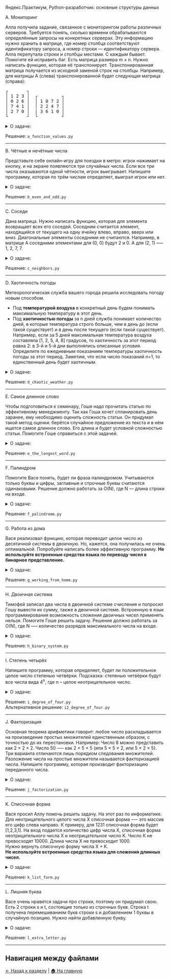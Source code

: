Яндекс.Практикум, Python-разработчик: основные структуры данных

A. Мониторинг

Алла получила задание, связанное с мониторингом работы различных серверов. Требуется понять, сколько времени обрабатываются определённые запросы на конкретных серверах. Эту информацию нужно хранить в матрице, где номер столбца соответствуют идентификатору запроса, а номер строки — идентификатору сервера. Алла перепутала строки и столбцы местами. С каждым бывает. Помогите ей исправить баг.
Есть матрица размера m × n. Нужно написать функцию, которая её транспонирует.
Транспонированная матрица получается из исходной заменой строк на столбцы.
Например, для матрицы А (слева) транспонированной будет следующая матрица (справа):

<pre>
┌       ┐
│ 1 2 3 │  ┌         ┐
│ 0 2 6 │  │ 1 0 7 2 │
│ 7 4 1 │  │ 2 2 4 7 │
│ 2 7 0 │  | 3 6 1 0 │
└       ┘  └         ┘
</pre>


<details>
<summary>О задаче:</summary>

| Ограничение времени | 1 секунда                        |
|---------------------|----------------------------------|
| Ограничение памяти  | 64Mb                             |
| Ввод	              | стандартный ввод или input.txt   |
| Вывод	              | стандартный вывод или output.txt |
---

### Формат ввода:
В первой строке задано число n — количество строк матрицы.
Во второй строке задано m — число столбцов, m и n не превосходят 1000. В следующих n строках задана матрица. Числа в ней не превосходят по модулю 1000.
### Формат вывода:
Напечатайте транспонированную матрицу в том же формате, который задан во входных данных. Каждая строка матрицы выводится на отдельной строке, элементы разделяются пробелами.

Пример 1:

<table border="1">
  <tr>
    <th>Ввод</th>
    <th>Вывод</th>
  </tr>
  <tr>
    <td>4</td>
    <td rowspan="4">1 0 7 2<br>2 2 4 7<br>3 6 1 0</td>
  </tr>
  <tr>
    <td>3</td>
  </tr>
  <tr>
    <td>1 2 3<br>0 2 6<br>7 4 1<br>2 7 0</td>
  </tr>
</table>

Пример 2:

<table border="1">
  <tr>
    <th>Ввод</th>
    <th>Вывод</th>
  </tr>
  <tr>
    <td>9</td>
    <td rowspan="4">
      -7 5 3 9 2 -7 -3 1 -1<br>
      -1 -1 1 0 4 10 10 6 9<br>
      0 2 -8 8 5 0 -7 -7 9<br>
      -4 2 -1 -8 2 -4 10 -5 1<br>
      -9 9 -7 -1 8 -8 3 9 9
    </td>
  </tr>
  <tr>
    <td>5</td>
  </tr>
  <tr>
    <td>
      -7 -1 0 -4 -9<br>
      5 -1 2 2 9<br>
      3 1 -8 -1 -7<br>
      9 0 8 -8 -1<br>
      2 4 5 2 8<br>
      -7 10 0 -4 -8<br>
      -3 10 -7 10 3<br>
      1 6 -7 -5 9<br>
      -1 9 9 1 9
    </td>
  </tr>
</table>

</details>

Решение: `a_function_values.py`

---

B. Чётные и нечётные числа

Представьте себе онлайн-игру для поездки в метро: игрок нажимает на кнопку, и на экране появляются три случайных числа. Если все три числа оказываются одной чётности, игрок выигрывает.
Напишите программу, которая по трём числам определяет, выиграл игрок или нет.

<details>
<summary>О задаче:</summary>

| Ограничение времени | 1 секунда                        |
|---------------------|----------------------------------|
| Ограничение памяти  | 64Mb                             |
| Ввод	              | стандартный ввод или input.txt   |
| Вывод	              | стандартный вывод или output.txt |
---

### Формат ввода:
В первой строке записаны три случайных целых числа a, b и c. Числа не превосходят 10<sup>9</sup> по модулю.
### Формат вывода:
Выведите «WIN», если игрок выиграл, и «FAIL» в противном случае.

Пример 1:

<table border="1">
  <tr>
    <th>Ввод</th>
    <th>Вывод</th>
  </tr>
  <tr>
    <td>1 2 -3</td>
    <td>FAIL</td>
  </tr>
</table>

Пример 2:

<table border="1">
  <tr>
    <th>Ввод</th>
    <th>Вывод</th>
  </tr>
  <tr>
    <td>7 11 7</td>
    <td>WIN</td>
  </tr>
</table>

Пример 3:

<table border="1">
  <tr>
    <th>Ввод</th>
    <th>Вывод</th>
  </tr>
  <tr>
    <td>6 -2 0</td>
    <td>WIN</td>
  </tr>
</table>

</details>

Решение: `b_even_and_odd.py`

---

C. Соседи

Дана матрица. Нужно написать функцию, которая для элемента возвращает всех его соседей. Соседним считается элемент, находящийся от текущего на одну ячейку влево, вправо, вверх или вниз. Диагональные элементы соседними не считаются.
Например, в матрице A соседними элементами для (0, 0) будут 2 и 0. А для (2, 1) –— 1, 2, 7, 7.

<details>
<summary>О задаче:</summary>

| Ограничение времени | 1 секунда                        |
|---------------------|----------------------------------|
| Ограничение памяти  | 64Mb                             |
| Ввод	              | стандартный ввод или input.txt   |
| Вывод	              | стандартный вывод или output.txt |
---

### Формат ввода:
На вход через пробел подаются целые числа a, x, b, c. В конце ввода находится перенос строки.
### Формат вывода:
Выведите одно число — значение функции в точке x.

Пример 1:

<table border="1">
  <tr>
    <th>Ввод</th>
    <th>Вывод</th>
  </tr>
  <tr>
    <td>4</td>
    <td rowspan="8">7 7</td>
  </tr>
  <tr>
    <td>3</td>
  </tr>
  <tr>
    <td>1 2 3</td>
  </tr>
  <tr>
    <td>0 2 6</td>
  </tr>
  <tr>
    <td>7 4 1</td>
  </tr>
  <tr>
    <td>2 7 0</td>
  </tr>
  <tr>
    <td>3</td>
  </tr>
  <tr>
    <td>0</td>
  </tr>
</table>

Пример 1:

<table border="1">
  <tr>
    <th>Ввод</th>
    <th>Вывод</th>
  </tr>
  <tr>
    <td>4</td>
    <td rowspan="8">0 2</td>
  </tr>
  <tr>
    <td>3</td>
  </tr>
  <tr>
    <td>1 2 3</td>
  </tr>
  <tr>
    <td>0 2 6</td>
  </tr>
  <tr>
    <td>7 4 1</td>
  </tr>
  <tr>
    <td>2 7 0</td>
  </tr>
  <tr>
    <td>0</td>
  </tr>
  <tr>
    <td>0</td>
  </tr>
</table>

</details>

Решение: `c_neighbors.py`

---

D. Хаотичность погоды

Метеорологическая служба вашего города решила исследовать погоду новым способом.
- Под <b>температурой воздуха</b> в конкретный день будем понимать максимальную температуру в этот день.
- Под <b>хаотичностью погоды</b> за n дней служба понимает количество дней, в которые температура строго больше, чем в день до (если такой существует) и в день после текущего (если такой существует). Например, если за 5 дней максимальная температура воздуха составляла [1, 2, 5, 4, 8] градусов, то хаотичность за этот период равна 2: в 3-й и 5-й дни выполнялись описанные условия.
Определите по ежедневным показаниям температуры хаотичность погоды за этот период.
Заметим, что если число показаний n=1, то единственный день будет хаотичным.

<details>
<summary>О задаче:</summary>


| Ограничение времени | 0.2 секунды                        |
|---------------------|----------------------------------|
| Ограничение памяти  | 64Mb                             |
| Ввод	              | стандартный ввод или input.txt   |
| Вывод	              | стандартный вывод или output.txt |
---

### Формат ввода:
В первой строке дано число n –— длина периода измерений в днях, 1 ≤ n≤ 10<sup>5</sup>. Во второй строке даны n целых чисел –— значения температуры в каждый из n дней. Значения температуры не превосходят 273 по модулю.
### Формат вывода:
Выведите единственное число — хаотичность за данный период.

Пример 1:

<table border="1">
  <tr>
    <th>Ввод</th>
    <th>Вывод</th>
  </tr>
  <tr>
    <td>7</td>
    <td rowspan="2">3</td>
  </tr>
  <tr>
    <td>-1 -10 -8 0 2 0 5</td>
  </tr>
</table>

Пример 2:

<table border="1">
  <tr>
    <th>Ввод</th>
    <th>Вывод</th>
  </tr>
  <tr>
    <td>5</td>
    <td rowspan="2">2</td>
  </tr>
  <tr>
    <td>1 2 5 4 8</td>
  </tr>
</table>

</details>

Решение: `d_chaotic_weather.py`

---

E. Самое длинное слово

Чтобы подготовиться к семинару, Гоше надо прочитать статью по эффективному менеджменту. Так как Гоша хочет спланировать день заранее, ему необходимо оценить сложность статьи.
Он придумал такой метод оценки: берётся случайное предложение из текста и в нём ищется самое длинное слово. Его длина и будет условной сложностью статьи.
Помогите Гоше справиться с этой задачей.

<details>
<summary>О задаче:</summary>


| Ограничение времени | 1 секунда                        |
|---------------------|----------------------------------|
| Ограничение памяти  | 64Mb                             |
| Ввод	              | стандартный ввод или input.txt   |
| Вывод	              | стандартный вывод или output.txt |
---

### Формат ввода:
В первой строке дана длина текста L (1 ≤ L ≤ 10<sup>5</sup>).
В следующей строке записан текст, состоящий из строчных латинских букв и пробелов. Слово —– последовательность букв, не разделённых пробелами. Пробелы могут стоять в самом начале строки и в самом её конце. Текст заканчивается переносом строки, этот символ не включается в число остальных L символов.
### Формат вывода:
В первой строке выведите самое длинное слово. Во второй строке выведите его длину. Если подходящих слов несколько, выведите то, которое встречается раньше.

Пример 1:

<table border="1">
  <tr>
    <th>Ввод</th>
    <th>Вывод</th>
  </tr>
  <tr>
    <td>19</td>
    <td>segment</td>
  </tr>
  <tr>
    <td>i love segment tree</td>
    <td>7</td>
  </tr>
</table>

Пример 2:

<table border="1">
  <tr>
    <th>Ввод</th>
    <th>Вывод</th>
  </tr>
  <tr>
    <td>21</td>
    <td>jumps</td>
  </tr>
  <tr>
    <td>frog jumps from river</td>
    <td>5</td>
  </tr>
</table>

</details>

Решение: `e_the_longest_word.py`

---

F. Палиндром

Помогите Васе понять, будет ли фраза палиндромом. Учитываются только буквы и цифры, заглавные и строчные буквы считаются одинаковыми.
Решение должно работать за O(N), где N — длина строки на входе.

<details>
<summary>О задаче:</summary>


| Ограничение времени | 1 секунда                        |
|---------------------|----------------------------------|
| Ограничение памяти  | 64Mb                             |
| Ввод	              | стандартный ввод или input.txt   |
| Вывод	              | стандартный вывод или output.txt |
---

### Формат ввода:
В единственной строке записана фраза или слово. Буквы могут быть только латинские. Длина текста не превосходит 20000 символов.
Фраза может состоять из строчных и прописных латинских букв, цифр, знаков препинания.
### Формат вывода:
Выведите «True», если фраза является палиндромом, и «False», если не является.

Пример 1:

<table border="1">
  <tr>
    <th>Ввод</th>
    <th>Вывод</th>
  </tr>
  <tr>
    <td>A man, a plan, a canal: Panama</td>
    <td>True</td>
  </tr>
</table>

Пример 2:

<table border="1">
  <tr>
    <th>Ввод</th>
    <th>Вывод</th>
  </tr>
  <tr>
    <td>zo</td>
    <td>False</td>
  </tr>
</table>

</details>

Решение: `f_palindrome.py`

---

G. Работа из дома

Вася реализовал функцию, которая переводит целое число из десятичной системы в двоичную. Но, кажется, она получилась не очень оптимальной.
Попробуйте написать более эффективную программу.
<b>Не используйте встроенные средства языка по переводу чисел в бинарное представление.</b>

<details>
<summary>О задаче:</summary>


| Ограничение времени | 1 секунда                        |
|---------------------|----------------------------------|
| Ограничение памяти  | 64Mb                             |
| Ввод	              | стандартный ввод или input.txt   |
| Вывод	              | стандартный вывод или output.txt |
---

### Формат ввода:
На вход подаётся целое число в диапазоне от 0 до 10000.
### Формат вывода:
Выведите двоичное представление этого числа.

Пример 1:

<table border="1">
  <tr>
    <th>Ввод</th>
    <th>Вывод</th>
  </tr>
  <tr>
    <td>5</td>
    <td>101</td>
  </tr>
</table>

Пример 2:

<table border="1">
  <tr>
    <th>Ввод</th>
    <th>Вывод</th>
  </tr>
  <tr>
    <td>14</td>
    <td>1110</td>
  </tr>
</table>

</details>

Решение: `g_working_from_home.py`

---

H. Двоичная система

Тимофей записал два числа в двоичной системе счисления и попросил Гошу вывести их сумму, также в двоичной системе. Встроенную в язык программирования возможность сложения двоичных чисел применять нельзя. Помогите Гоше решить задачу.
Решение должно работать за O(N), где N –— количество разрядов максимального числа на входе.

<details>
<summary>О задаче:</summary>


| Ограничение времени | 1 секунда                        |
|---------------------|----------------------------------|
| Ограничение памяти  | 64Mb                             |
| Ввод	              | стандартный ввод или input.txt   |
| Вывод	              | стандартный вывод или output.txt |
---

### Формат ввода:
Два числа в двоичной системе счисления, каждое на отдельной строке. Длина каждого числа не превосходит 10 000 символов.
### Формат вывода:
Одно число в двоичной системе счисления.

Пример 1:

<table border="1">
  <tr>
    <th>Ввод</th>
    <th>Вывод</th>
  </tr>
  <tr>
    <td>1010</td>
    <td rowspan="2">10101</td>
  </tr>
  <tr>
    <td>1011</td>
  </tr>
</table>

Пример 2:

<table border="1">
  <tr>
    <th>Ввод</th>
    <th>Вывод</th>
  </tr>
  <tr>
    <td>1</td>
    <td rowspan="2">10</td>
  </tr>
  <tr>
    <td>1</td>
  </tr>
</table>

</details>

Решение: `h_binary_system.py`

---

I. Степень четырёх

Напишите программу, которая определяет, будет ли положительное целое число степенью четвёрки.
Подсказка: степенью четвёрки будут все числа вида 4<sup>n</sup>, где n – целое неотрицательное число.

<details>
<summary>О задаче:</summary>


| Ограничение времени | 1 секунда                        |
|---------------------|----------------------------------|
| Ограничение памяти  | 64Mb                             |
| Ввод	              | стандартный ввод или input.txt   |
| Вывод	              | стандартный вывод или output.txt |
---

### Формат ввода:
На вход подаётся целое число в диапазоне от 1 до 10000.
### Формат вывода:
Выведите «True», если число является степенью четырёх, «False» –— в обратном случае.

Пример 1:

<table border="1">
  <tr>
    <th>Ввод</th>
    <th>Вывод</th>
  </tr>
  <tr>
    <td>15</td>
    <td>False</td>
  </tr>
</table>

Пример 2:

<table border="1">
  <tr>
    <th>Ввод</th>
    <th>Вывод</th>
  </tr>
  <tr>
    <td>16</td>
    <td>True</td>
  </tr>
</table>

</details>

Решение: `i_degree_of_four.py`<br>
Альтернативное решение: `i2_degree_of_four.py`

---

J. Факторизация

Основная теорема арифметики говорит: любое число раскладывается на произведение простых множителей единственным образом, с точностью до их перестановки. Например:
Число 8 можно представить как 2 × 2 × 2.
Число 50 –— как 2 × 5 × 5 (или 5 × 5 × 2, или 5 × 2 × 5). Три варианта отличаются лишь порядком следования множителей.
Разложение числа на простые множители называется факторизацией числа.
Напишите программу, которая производит факторизацию переданного числа.

<details>
<summary>О задаче:</summary>


| Ограничение времени | 0.2 секунды                        |
|---------------------|----------------------------------|
| Ограничение памяти  | 64Mb                             |
| Ввод	              | стандартный ввод или input.txt   |
| Вывод	              | стандартный вывод или output.txt |
---

### Формат ввода:
В единственной строке дано число n (2 ≤ n ≤ 10<sup>9</sup>), которое нужно факторизовать.
### Формат вывода:
Выведите в порядке неубывания простые множители, на которые раскладывается число n.

Пример 1:

<table border="1">
  <tr>
    <th>Ввод</th>
    <th>Вывод</th>
  </tr>
  <tr>
    <td>8</td>
    <td>2 2 2</td>
  </tr>
</table>

Пример 2:

<table border="1">
  <tr>
    <th>Ввод</th>
    <th>Вывод</th>
  </tr>
  <tr>
    <td>13</td>
    <td>13</td>
  </tr>
</table>

Пример 1:

<table border="1">
  <tr>
    <th>Ввод</th>
    <th>Вывод</th>
  </tr>
  <tr>
    <td>100</td>
    <td>2 2 5 5</td>
  </tr>
</table>

</details>

Решение: `j_factorization.py`

---

K. Списочная форма

Вася просил Аллу помочь решить задачу. На этот раз по информатике.
Для неотрицательного целого числа X списочная форма –— это массив его цифр слева направо. К примеру, для 1231 списочная форма будет [1,2,3,1]. На вход подается количество цифр числа Х, списочная форма неотрицательного числа Х и неотрицательное число K. Число К не превосходят 10000. Длина числа Х не превосходит 1000. <br>
Нужно вернуть списочную форму числа X + K. <br>
<b>Не используйте встроенные средства языка для сложения длинных чисел.</b>

<details>
<summary>О задаче:</summary>


| Ограничение времени | 1 секунда                        |
|---------------------|----------------------------------|
| Ограничение памяти  | 64Mb                             |
| Ввод	              | стандартный ввод или input.txt   |
| Вывод	              | стандартный вывод или output.txt |
---

### Формат ввода:
В первой строке — длина списочной формы числа X. На следующей строке — сама списочная форма с цифрами записанными через пробел.
В последней строке записано число K, 0 ≤ K ≤ 10000.
### Формат вывода:
Выведите списочную форму числа X+K.

Пример 1:

<table border="1">
  <tr>
    <th>Ввод</th>
    <th>Вывод</th>
  </tr>
  <tr>
    <td>4</td>
    <td rowspan="3">1 2 3 4</td>
  </tr>
  <tr>
    <td>1 2 0 0</td>
  </tr>
  <tr>
    <td>34</td>
  </tr>
</table>

Пример 2:

<table border="1">
  <tr>
    <th>Ввод</th>
    <th>Вывод</th>
  </tr>
  <tr>
    <td>2</td>
    <td rowspan="3">1 1 2</td>
  </tr>
  <tr>
    <td>9 5</td>
  </tr>
  <tr>
    <td>17</td>
  </tr>
</table>

</details>

Решение: `k_list_form.py`

---


L. Лишняя буква

Васе очень нравятся задачи про строки, поэтому он придумал свою. Есть 2 строки s и t, состоящие только из строчных букв. Строка t получена перемешиванием букв строки s и добавлением 1 буквы в случайную позицию. Нужно найти добавленную букву.

<details>
<summary>О задаче:</summary>


| Ограничение времени | 1 секунда                        |
|---------------------|----------------------------------|
| Ограничение памяти  | 64Mb                             |
| Ввод	              | стандартный ввод или input.txt   |
| Вывод	              | стандартный вывод или output.txt |
---

### Формат ввода:
На вход подаются строки s и t, разделённые переносом строки. Длины строк не превосходят 1000 символов. Строки не бывают пустыми.
### Формат вывода:
Выведите лишнюю букву.

Пример 1:

<table border="1">
  <tr>
    <th>Ввод</th>
    <th>Вывод</th>
  </tr>
  <tr>
    <td>abcd</td>
    <td align="center" rowspan="3">e</td>
  </tr>
  <tr>
    <td>abcde</td>
  </tr>
</table>

Пример 2:

<table border="1">
  <tr>
    <th>Ввод</th>
    <th>Вывод</th>
  </tr>
  <tr>
    <td>go</td>
    <td align="center" rowspan="3">g</td>
  </tr>
  <tr>
    <td>ogg</td>
  </tr>
</table>

Пример 3:

<table border="1">
  <tr>
    <th>Ввод</th>
    <th>Вывод</th>
  </tr>
  <tr>
    <td>xtkpx</td>
    <td align="center" rowspan="3">c</td>
  </tr>
  <tr>
    <td>xkctpx</td>
  </tr>
</table>

</details>

Решение: `l_extra_letter.py`

---

## Навигация между файлами
[← Назад к разделу](../) | [🏠 На главную](../../)
